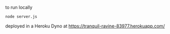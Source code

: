 to run locally

```
node server.js
```

deployed in a Heroku Dyno at
https://tranquil-ravine-83977.herokuapp.com/
